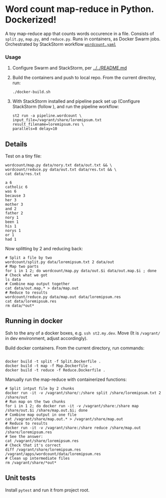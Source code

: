 # Word count map-reduce in Python. Dockerized!

A toy map-reduce app that counts words occurence in a file.
Consists of `split.py`, `map.py`, and `reduce.py`.
Runs in containers, as Docker Swarm jobs. Orchestrated by StackStorm workflow [`wordcount.yaml`](../../pipeline/actions/workflows/wordcount.yaml)


### Usage

1. Configure Swarm and StackStorm, per [../../README.md](../../README.md)

2. Build the containers and push to local repo. From the current directoy, run:

    ```
    ./docker-build.sh
    ```

3. With StackStorm installed and pipeline pack set up (Configure StackStorm (follow ), and run the pipeline workflow:

    ```
    st2 run -a pipeline.wordcount \
    input_file=/vagrant/share/loremipsum.txt result_filename=loremipsum.res \
    parallels=8 delay=10
    ```

## Details

Test on a tiny file:

```
wordcount/map.py data/nory.txt data/out.txt && \
wordcount/reduce.py data/out.txt data/res.txt && \
cat data/res.txt

a 6
catholic 6
was 6
because 3
her 3
mother 3
and 2
father 2
nory 1
been 1
his 1
norys 1
or 1
had 1

```

Now splitting by 2 and reducing back:

```
# Split a file by two
wordcount/split.py data/loremipsum.txt 2 data/out
# Map two parts
for i in 1 2; do wordcount/map.py data/out.$i data/out.map.$i ; done
# Check what we got
ls data
# Combine map output together
cat data/out.map.* > data/map.out
# Reduce to results
wordcount/reduce.py data/map.out data/loremipsum.res
cat data/loremipsum.res
rm data/*out*
```

## Running in docker

Ssh to the any of a docker boxes, e.g. `ssh st2.my.dev`. Move (It is `/vagrant/` in dev environment, adjust accordingly).

Build docker containers. From the current directory, run commands:

```

docker build -t split -f Split.Dockerfile .
docker build -t map -f Map.Dockerfile .
docker build -t reduce -f Reduce.Dockerfile .
```

Manually run the map-reduce with containerized functions:

```
# Split intput file by 2 chunks
docker run -it -v /vagrant/share/:/share split /share/loremipsum.txt 2 /share/out
# Run map on the two chunks
for i in 1 2; do docker run -it -v /vagrant/share:/share map /share/out.$i /share/map.out.$i; done
# Combine map output in one file
cat /vagrant/share/map.out.* > /vagrant/share/map.out
# Reduce to results
docker run -it -v /vagrant/share:/share reduce /share/map.out /share/loremipsum.res
# See the answer:
cat /vagrant/share/loremipsum.res
# Check that it's correct
diff /vagrant/share/loremipsum.res /vagrant/apps/wordcount/data/loremipsum.res
# Clean up intermediate files
rm /vagrant/share/*out*

 ```

## Unit tests

Install `pytest` and run it from project root.
